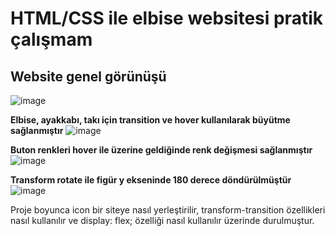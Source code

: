 # HTML/CSS ile elbise websitesi pratik çalışmam

## Website genel görünüşü
![image](https://github.com/Sanemcoskun/dress-website/assets/92624533/26e56560-8e80-4263-86df-f3e9bfa01d0b)

**Elbise, ayakkabı, takı için transition ve hover kullanılarak büyütme sağlanmıştır**
![image](https://github.com/Sanemcoskun/dress-website/assets/92624533/93226ff7-5555-49a2-a90d-7321d6057d59)

**Buton renkleri hover ile üzerine geldiğinde renk değişmesi sağlanmıştır**
![image](https://github.com/Sanemcoskun/dress-website/assets/92624533/0f9e28d1-8fbe-499b-a892-2af110fe290e)

**Transform rotate ile figür y ekseninde 180 derece döndürülmüştür**
![image](https://github.com/Sanemcoskun/dress-website/assets/92624533/49520d78-f64d-4a92-aa17-23a15eb889f2)

Proje boyunca icon bir siteye nasıl yerleştirilir, transform-transition özellikleri nasıl kullanılır 
ve display: flex; özelliği nasıl kullanılır üzerinde durulmuştur.
